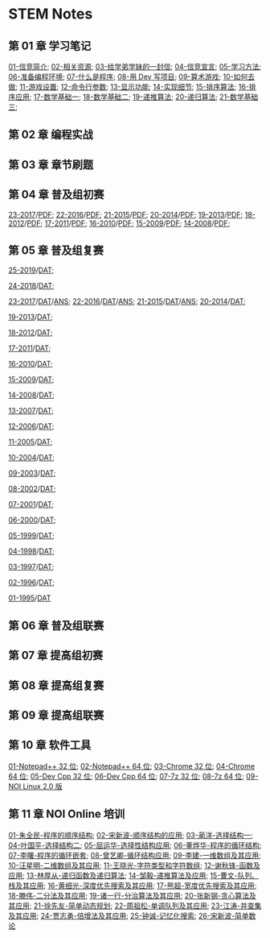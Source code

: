 # STEM Notes

## 第 01 章 学习笔记

[01-信竞简介](chapter-01-notes/00/1-intro.html);
[02-相关资源](chapter-01-notes/00/2-resource.html);
[03-给学弟学妹的一封信](chapter-01-notes/01/1-tong11.html);
[04-信竞宣言](chapter-01-notes/01/2-organ.html);
[05-学习方法](chapter-01-notes/02/1-method.html);
[06-准备编程环境](chapter-01-notes/02/2-devcpp.html);
[07-什么是程序](chapter-01-notes/03/1-program.html);
[08-用 Dev 写项目](chapter-01-notes/03/2-project.html);
[09-算术游戏](chapter-01-notes/04/1-game.html);
[10-如何去做](chapter-01-notes/04/2-core.html);
[11-游戏设置](chapter-01-notes/05/1-settings.html);
[12-命令行参数](chapter-01-notes/05/2-params.html);
[13-显示功能](chapter-01-notes/06/1-display.html);
[14-实现细节](chapter-01-notes/06/2-detail.html);
[15-排序算法](chapter-01-notes/07/1-sort.html);
[16-排序应用](chapter-01-notes/07/2-practice.html);
[17-数学基础一](chapter-01-notes/08/1-concept.html);
[18-数学基础二](chapter-01-notes/08/2-number.html);
[19-递推算法](chapter-01-notes/09/1-recurrence.html);
[20-递归算法](chapter-01-notes/09/2-recursion.html);
[21-数学基础三](chapter-01-notes/10/1-math.html);

## 第 02 章 编程实战
   

## 第 03 章 章节刷题
   
 

## 第 04 章 普及组初赛

[23-2017](chapter-04-junior-preliminary/23-C++2017-10-14.html)/[PDF](chapter-04-junior-preliminary/pdf/23-NOIP-2017-junior-C++.pdf);
[22-2016](chapter-04-junior-preliminary/22-C++2016-10-22.html)/[PDF](chapter-04-junior-preliminary/pdf/22-NOIP-2016-junior-C++.pdf);
[21-2015](chapter-04-junior-preliminary/21-C++2015-10-11.html)/[PDF](chapter-04-junior-preliminary/pdf/21-NOIP-2015-junior-C++.pdf);
[20-2014](chapter-04-junior-preliminary/20-C++2014-10-12.html)/[PDF](chapter-04-junior-preliminary/pdf/20-NOIP-2014-junior-C++.pdf);
[19-2013](chapter-04-junior-preliminary/19-C++2013-10-13.html)/[PDF](chapter-04-junior-preliminary/pdf/19-NOIP-2013-junior-C++.pdf);
[18-2012](chapter-04-junior-preliminary/18-C++2012-10-13.html)/[PDF](chapter-04-junior-preliminary/pdf/18-NOIP-2012-junior-C++.pdf);
[17-2011](chapter-04-junior-preliminary/17-C++2011-10-15.html)/[PDF](chapter-04-junior-preliminary/pdf/17-NOIP-2011-junior-C++.pdf);
[16-2010](chapter-04-junior-preliminary/16-C++2010-10-22.html)/[PDF](chapter-04-junior-preliminary/pdf/16-NOIP-2010-junior-C++.pdf);
[15-2009](chapter-04-junior-preliminary/15-C++2009-10-17.html)/[PDF](chapter-04-junior-preliminary/pdf/15-NOIP-2009-junior-C++.pdf);
[14-2008](chapter-04-junior-preliminary/14-C++2008-10-18.html)/[PDF](chapter-04-junior-preliminary/pdf/14-NOIP-2008-junior-C++.pdf);

## 第 05 章 普及组复赛
[25-2019](chapter-05-junior-repecharge/2019/junior-25-2019-C++.pdf)/[DAT](chapter-05-junior-repecharge/2019/junior-25-2019-data.zip);
<!-- /[ANS](chapter-05-junior-repecharge/2019/junior-25-2019-answer.html); -->
[24-2018](chapter-05-junior-repecharge/2018/junior-24-2018-C++.pdf)/[DAT](chapter-05-junior-repecharge/2018/junior-24-2018-data.zip);
<!-- /[ANS](chapter-05-junior-repecharge/2018/junior-24-2018-answer.html); -->
[23-2017](chapter-05-junior-repecharge/2017/junior-23-2017-C++.pdf)/[DAT](chapter-05-junior-repecharge/2017/junior-23-2017-data.zip)/[ANS](chapter-05-junior-repecharge/2017/junior-23-2017-answer.html);
[22-2016](chapter-05-junior-repecharge/2016/junior-22-2016-C++.pdf)/[DAT](chapter-05-junior-repecharge/2016/junior-22-2016-data.zip)/[ANS](chapter-05-junior-repecharge/2016/junior-22-2016-answer.html);
[21-2015](chapter-05-junior-repecharge/2015/junior-21-2015-C++.pdf)/[DAT](chapter-05-junior-repecharge/2015/junior-21-2015-data.zip)/[ANS](chapter-05-junior-repecharge/2015/junior-21-2015-answer.html);
[20-2014](chapter-05-junior-repecharge/2014/junior-20-2014-C++.pdf)/[DAT](chapter-05-junior-repecharge/2014/junior-20-2014-data.zip);
<!-- /[ANS](chapter-05-junior-repecharge/2014/junior-20-2014-answer.html); -->
[19-2013](chapter-05-junior-repecharge/2013/junior-19-2013-C++.pdf)/[DAT](chapter-05-junior-repecharge/2013/junior-19-2013-data.zip);
<!-- /[ANS](chapter-05-junior-repecharge/2013/junior-19-2013-answer.html); -->
[18-2012](chapter-05-junior-repecharge/2012/junior-18-2012-C++.pdf)/[DAT](chapter-05-junior-repecharge/2012/junior-18-2012-data.zip);
<!-- /[ANS](chapter-05-junior-repecharge/2012/junior-18-2012-answer.html); -->
[17-2011](chapter-05-junior-repecharge/2011/junior-17-2011-C++.pdf)/[DAT](chapter-05-junior-repecharge/2011/junior-17-2011-data.zip);
<!-- /[ANS](chapter-05-junior-repecharge/2011/junior-17-2011-answer.html); -->
[16-2010](chapter-05-junior-repecharge/2010/junior-16-2010-C++.pdf)/[DAT](chapter-05-junior-repecharge/2010/junior-16-2010-data.zip);
<!-- /[ANS](chapter-05-junior-repecharge/2010/junior-16-2010-answer.html); -->
[15-2009](chapter-05-junior-repecharge/2009/junior-15-2009-C++.pdf)/[DAT](chapter-05-junior-repecharge/2009/junior-15-2009-data.zip);
<!-- /[ANS](chapter-05-junior-repecharge/2009/junior-15-2009-answer.html); -->
[14-2008](chapter-05-junior-repecharge/2008/junior-14-2008-C++.pdf)/[DAT](chapter-05-junior-repecharge/2008/junior-14-2008-data.zip);
<!-- /[ANS](chapter-05-junior-repecharge/2008/junior-14-2008-answer.html); -->
[13-2007](chapter-05-junior-repecharge/2007/junior-13-2007-C++.pdf)/[DAT](chapter-05-junior-repecharge/2007/junior-13-2007-data.zip);
<!-- /[ANS](chapter-05-junior-repecharge/2007/junior-13-2007-answer.html)； -->
[12-2006](chapter-05-junior-repecharge/2006/junior-12-2006-C++.pdf)/[DAT](chapter-05-junior-repecharge/2006/junior-12-2006-data.zip);
<!-- /[ANS](chapter-05-junior-repecharge/2006/junior-12-2006-answer.html)； -->
[11-2005](chapter-05-junior-repecharge/2005/junior-11-2005-C++.pdf)/[DAT](chapter-05-junior-repecharge/2005/junior-11-2005-data.zip);
<!-- /[ANS](chapter-05-junior-repecharge/2005/junior-11-2005-answer.html)； -->
[10-2004](chapter-05-junior-repecharge/2004/junior-10-2004-C++.pdf)/[DAT](chapter-05-junior-repecharge/2004/junior-10-2004-data.zip);
<!-- /[ANS](chapter-05-junior-repecharge/2004/junior-10-2004-answer.html)； -->
[09-2003](chapter-05-junior-repecharge/2003/junior-09-2003-C++.pdf)/[DAT](chapter-05-junior-repecharge/2003/junior-09-2003-data.zip);
<!-- /[ANS](chapter-05-junior-repecharge/2003/junior-09-2003-answer.html)； -->
[08-2002](chapter-05-junior-repecharge/2002/junior-08-2002-C++.pdf)/[DAT](chapter-05-junior-repecharge/2002/junior-08-2002-data.zip);
<!-- /[ANS](chapter-05-junior-repecharge/2002/junior-08-2002-answer.html)； -->
[07-2001](chapter-05-junior-repecharge/2001/junior-07-2001-C++.pdf)/[DAT](chapter-05-junior-repecharge/2001/junior-07-2001-data.zip);
<!-- /[ANS](chapter-05-junior-repecharge/2001/junior-07-2001-answer.html)； -->
[06-2000](chapter-05-junior-repecharge/2000/junior-06-2000-C++.pdf)/[DAT](chapter-05-junior-repecharge/2000/junior-06-2000-data.zip);
<!-- /[ANS](chapter-05-junior-repecharge/2000/junior-06-2000-answer.html)； -->
[05-1999](chapter-05-junior-repecharge/1999/junior-05-1999-C++.pdf)/[DAT](chapter-05-junior-repecharge/1999/junior-05-1999-data.zip);
<!-- /[ANS](chapter-05-junior-repecharge/1999/junior-05-1999-answer.html)； -->
[04-1998](chapter-05-junior-repecharge/1998/junior-04-1998-C++.pdf)/[DAT](chapter-05-junior-repecharge/1998/junior-04-1998-data.zip);
<!-- /[ANS](chapter-05-junior-repecharge/1998/junior-04-1998-answer.html)； -->
[03-1997](chapter-05-junior-repecharge/1997/junior-03-1997-C++.pdf)/[DAT](chapter-05-junior-repecharge/1997/junior-03-1997-data.pdf);
<!-- /[ANS](chapter-05-junior-repecharge/1997/junior-03-1997-answer.html)； -->
[02-1996](chapter-05-junior-repecharge/1996/junior-02-1996-C++.pdf)/[DAT](chapter-05-junior-repecharge/1996/junior-02-1996-data.pdf);
<!-- /[ANS](chapter-05-junior-repecharge/1996/junior-02-1996-answer.html)； -->
[01-1995](chapter-05-junior-repecharge/1995/junior-01-1995-C++.pdf)/[DAT](chapter-05-junior-repecharge/1995/junior-01-1995-data.pdf)
<!-- /[ANS](chapter-05-junior-repecharge/1995/junior-01-1995-answer.html) -->

## 第 06 章 普及组联赛
   
 

## 第 07 章 提高组初赛
   
 

## 第 08 章 提高组复赛
   
  

## 第 09 章 提高组联赛
   
  

## 第 10 章  软件工具

[01-Notepad++ 32 位](chapter-10-tool/npp.8.4.4.Installer.exe);
[02-Notepad++ 64 位](chapter-10-tool/npp.8.4.4.Installer.x64.exe);
[03-Chrome 32 位](chapter-10-tool/ChromeStandaloneSetup.exe);
[04-Chrome 64 位](chapter-10-tool/ChromeStandaloneSetup64.exe);
[05-Dev Cpp 32 位](chapter-10-tool/Dev-Cpp-5.8.0-TDM-GCC-4.8.1-Portable.7z);
[06-Dev Cpp 64 位](chapter-10-tool/Dev-Cpp-5.11-TDM-GCC-x64-4.9.2-Portable.7z);
[07-7z 32 位](chapter-10-tool/7z2201.exe);
[08-7z 64 位](chatper-10-tool/7z2201-x64.exe);
[09-NOI Linux 2.0 版](https://noiresources.ccf.org.cn/ubuntu-noi-v2.0.iso)

## 第 11 章 NOI Online 培训 

[01-朱全民-程序的顺序结构](https://www.noi.cn/pxsp/2020-05-05/717287.shtml);
[02-宋新波-顺序结构的应用](https://www.noi.cn/pxsp/2020-05-05/717287.shtml);
[03-蔺洋-选择结构一](https://www.noi.cn/pxsp/2020-05-12/717292.shtml);
[04-叶国平-选择结构二](https://www.noi.cn/pxsp/2020-05-19/717293.shtml);
[05-屈运华-选择性结构应用](https://www.noi.cn/pxsp/2020-05-26/717294.shtml);
[06-董烨华-程序的循环结构](https://www.noi.cn/pxsp/2020-06-02/717295.shtml);
[07-李曙-程序的循环嵌套](https://www.noi.cn/pxsp/2020-06-09/717296.shtml);
[08-曾艺卿-循环结构应用](https://www.noi.cn/pxsp/2020-06-16/717297.shtml);
[09-李建-一维数组及其应用](https://www.noi.cn/pxsp/2020-06-23/717298.shtml);
[10-汪星明-二维数组及其应用](https://www.noi.cn/pxsp/2020-06-30/717299.shtml);
[11-王晓光-字符类型和字符数组](https://www.noi.cn/pxsp/2020-07-07/717300.shtml);
[12-谢秋锋-函数及应用](https://www.noi.cn/pxsp/2020-07-14/717301.shtml);
[13-林厚从-递归函数及递归算法](https://www.noi.cn/pxsp/2020-07-21/717302.shtml);
[14-邹毅-递推算法及应用](https://www.noi.cn/pxsp/2020-07-28/717303.shtml);
[15-曹文-队列、栈及其应用](https://www.noi.cn/pxsp/2020-08-04/717304.shtml);
[16-黄细光-深度优先搜索及其应用](https://www.noi.cn/pxsp/2020-08-11/717305.shtml);
[17-熊超-宽度优先搜索及其应用](https://www.noi.cn/pxsp/2020-08-18/717306.shtml);
[18-滕伟-二分法及其应用](https://www.noi.cn/pxsp/2020-10-27/717123.shtml);
[19-诸一行-分治算法及其应用](https://www.noi.cn/pxsp/2020-09-01/717307.shtml);
[20-张新钢-贪心算法及其应用](https://www.noi.cn/pxsp/2020-09-08/717308.shtml);
[21-徐先友-简单动态规划](https://www.noi.cn/pxsp/2020-09-15/717309.shtml);
[22-周祖松-单调队列及其应用](https://www.noi.cn/pxsp/2020-09-22/717311.shtml);
[23-江涛-并查集及其应用](https://www.noi.cn/pxsp/2020-09-29/717312.shtml);
[24-贾志勇-倍增法及其应用](https://www.noi.cn/pxsp/2020-10-06/717313.shtml);
[25-钟诚-记忆化搜索](https://www.noi.cn/pxsp/2020-10-13/717314.shtml);
[26-宋新波-简单数论](https://www.noi.cn/pxsp/2020-10-20/717315.shtml)
